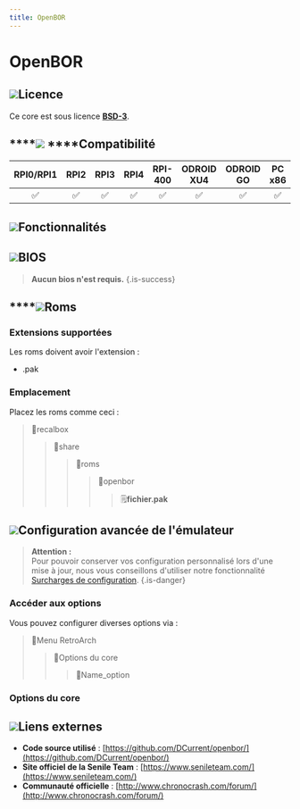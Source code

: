 ```yaml
---
title: OpenBOR
---
```


# OpenBOR



## ![](/migration-images/emulateurs/consoles-fantasy/openbor/gerald-g-parchment-background-or-border-5.svg)Licence

Ce core est sous licence [**BSD-3**](https://github.com/DCurrent/openbor/blob/master/LICENSE).

## \*\*\*\*![](/migration-images/emulateurs/consoles-fantasy/openbor/compatibility.png) ****Compatibilité

| RPI0/RPI1 | RPI2 | RPI3 | RPI4 | RPI-400 | ODROID XU4 | ODROID GO | PC x86 | PC X86\_64 |
| :---: | :---: | :---: | :---: | :---: | :---: | :---: | :---: | :---: |
| ✅ | ✅ | ✅ | ✅ | ✅ | ✅ | ✅ | ✅ | ✅ |

## ![](/migration-images/emulateurs/consoles-fantasy/openbor/cogwheel-145804_640.png)Fonctionnalités



## ![](/migration-images/emulateurs/consoles-fantasy/openbor/tqfp32.svg)BIOS


>**Aucun bios n'est requis.**
{.is-success}

## \*\*\*\*![](/migration-images/emulateurs/consoles-fantasy/openbor/rom-30098_640.png)**Roms**

### **Extensions supportées**

Les roms doivent avoir l'extension :

* .pak

### **Emplacement**

Placez les roms comme ceci : 

> 📁recalbox
>
> > 📁share
> >
> > > 📁roms
> > >
> > > > 📁openbor
> > > >
> > > > > 🗒**fichier.pak**

## ![](/migration-images/emulateurs/consoles-fantasy/openbor/hammer-28636_640.png)Configuration avancée de l'émulateur


>**Attention :**  
>Pour pouvoir conserver vos configuration personnalisé lors d'une mise à jour, nous vous conseillons d'utiliser notre fonctionnalité [Surcharges de configuration](/fr/usage-avance/surcharge-de-configuration).
{.is-danger}

### Accéder aux options

Vous pouvez configurer diverses options via :

> 📁Menu RetroArch
>
> > 📁Options du core
> >
> > > 🧩Name\_option

### Options du core

## ![](/migration-images/emulateurs/consoles-fantasy/openbor/kisspng-web-development-world-wide-web-computer-icons-webs-world-wide-web-icon-png-5ab05c24477216.4540070115215073642927.png)**Liens externes**

* **Code source utilisé** : [https://github.com/DCurrent/openbor/](https://github.com/DCurrent/openbor/)
* **Site officiel de la Senile Team** : [https://www.senileteam.com/](https://www.senileteam.com/)
* **Communauté officielle** : [http://www.chronocrash.com/forum/](http://www.chronocrash.com/forum/)

